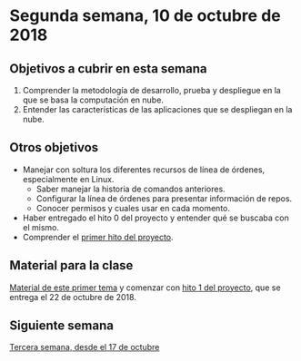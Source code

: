 # Segunda semana, 10 de octubre de 2018


## Objetivos a cubrir en esta semana

1. Comprender la metodología de desarrollo, prueba y despliegue en la que se basa la computación en nube.
2. Entender las características de las aplicaciones que se despliegan en la nube.

## Otros objetivos

* Manejar con soltura los diferentes recursos de línea de órdenes,
  especialmente en Linux.
  * Saber manejar la historia de comandos anteriores.
  * Configurar la línea de órdenes para presentar información de
    repos.
  * Conocer permisos y cuales usar en cada momento.
* Haber entregado el hito 0 del proyecto y entender qué se buscaba con
  el mismo.
* Comprender el [primer hito del proyecto](http://jj.github.io/CC/documentos/proyecto/1.Infraestructura).

## Material para la clase

[Material de este primer tema](http://jj.github.io/CC/documentos/temas/Desarrollo_basado_en_pruebas)
y comenzar
con
[hito 1 del proyecto](http://jj.github.io/CC/documentos/proyecto/1.Infraestructura),
que se entrega el 22 de octubre de 2018.

## Siguiente semana

[Tercera semana, desde el 17 de octubre ](03-semana.md)
